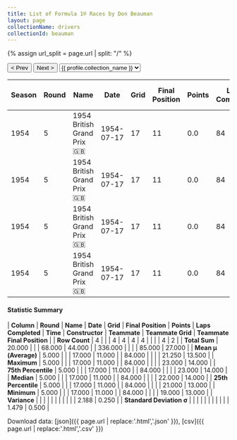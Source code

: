 ```yaml
---
title: List of Formula 1® Races by Don Beauman
layout: page
collectionName: drivers
collectionId: beauman
---
```


{% assign url_split = page.url | split: "/" %}
<div id="collection-navigation">
<button onclick="selector.options[selector.selectedIndex-1].value && (window.location = selector.options[selector.selectedIndex-1].value);">&lt; Prev</button>
<button onclick="selector.options[selector.selectedIndex+1].value && (window.location = selector.options[selector.selectedIndex+1].value);">Next &gt;</button>
<select id="selector" onchange="this.options[this.selectedIndex].value && (window.location = this.options[this.selectedIndex].value);">
  {% for collectionId in site.data[page.collectionName].refs %}
    {% if collectionId == page.collectionId %}
      {% assign selected = "selected" %}
    {% else %}
      {% assign selected = "" %}
    {% endif %}
    {% assign profile = site.data[page.collectionName][collectionId].profile %}
    <option value="/f1/{{ page.collectionName }}/{{ collectionId }}/{{ url_split[4] }}" {{ selected }}>{{ profile.collection_name }}</option>
  {% endfor %}
</select>
</div>

| Season | Round | Name | Date | Grid | Final Position | Points | Laps Completed | Time | Constructor | Teammate | Teammate Grid | Teammate Final Position |
|--|--|--|--|--|--|--|--|--|--|--|--|--|
| 1954 | 5 | 1954 British Grand Prix 🇬🇧 | 1954-07-17 | 17 | 11 | 0.0 | 84 |   | Connaught 🇬🇧 | [Leslie Marr 🇬🇧](/f1/drivers/marr) | 22 | 13 |
| 1954 | 5 | 1954 British Grand Prix 🇬🇧 | 1954-07-17 | 17 | 11 | 0.0 | 84 |   | Connaught 🇬🇧 | [Leslie Thorne 🇬🇧](/f1/drivers/thorne) | 23 | 14 |
| 1954 | 5 | 1954 British Grand Prix 🇬🇧 | 1954-07-17 | 17 | 11 | 0.0 | 84 |   | Connaught 🇬🇧 | [Bill Whitehouse 🇬🇧](/f1/drivers/whitehouse) | 19 | R |
| 1954 | 5 | 1954 British Grand Prix 🇬🇧 | 1954-07-17 | 17 | 11 | 0.0 | 84 |   | Connaught 🇬🇧 | [John Riseley-Prichard 🇬🇧](/f1/drivers/riseley_prichard) | 21 | R |

#### Statistic Summary

| **Column** | **Round** | **Name** | **Date** | **Grid** | **Final Position** | **Points** | **Laps Completed** | **Time** | **Constructor** | **Teammate** | **Teammate Grid** | **Teammate Final Position** |
| **Row Count** | 4 |  |  | 4 | 4 | 4 | 4 |  |  |  | 4 | 2 |
| **Total Sum** | 20.000 |  |  | 68.000 | 44.000 |  | 336.000 |  |  |  | 85.000 | 27.000 |
| **Mean μ (Average)** | 5.000 |  |  | 17.000 | 11.000 |  | 84.000 |  |  |  | 21.250 | 13.500 |
| **Maximum** | 5.000 |  |  | 17.000 | 11.000 |  | 84.000 |  |  |  | 23.000 | 14.000 |
| **75th Percentile** | 5.000 |  |  | 17.000 | 11.000 |  | 84.000 |  |  |  | 23.000 | 14.000 |
| **Median** | 5.000 |  |  | 17.000 | 11.000 |  | 84.000 |  |  |  | 22.000 | 14.000 |
| **25th Percentile** | 5.000 |  |  | 17.000 | 11.000 |  | 84.000 |  |  |  | 21.000 | 13.000 |
| **Minimum** | 5.000 |  |  | 17.000 | 11.000 |  | 84.000 |  |  |  | 19.000 | 13.000 |
| **Variance** |  |  |  |  |  |  |  |  |  |  | 2.188 | 0.250 |
| **Standard Deviation σ** |  |  |  |  |  |  |  |  |  |  | 1.479 | 0.500 |

Download data: [json]({{ page.url | replace:'.html','.json' }}), [csv]({{ page.url | replace:'.html','.csv' }})
